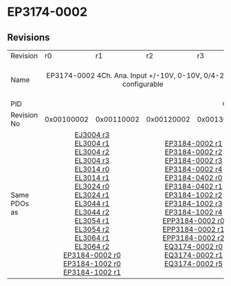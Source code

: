 # EP3174-0002

## Revisions
<table>
<tr>
<td>Revision</td>
<td>r0</td>
<td>r1</td>
<td>r2</td>
<td>r3</td>
<td>r4</td>
<td>r5</td>
<td>r6</td>
<td>r7</td>
</tr>
<tr>
<td>Name</td>
<td colspan=4 align="center">EP3174-0002 4Ch. Ana. Input +/-10V, 0-10V, 0/4-20mA configurable</td>
<td colspan=2 align="center">EP3174-0002 4Ch. Ana. Input +/-10V, 0-10V, 0/4-20mA, +/-10mA configurable</td>
<td colspan=2 align="center">EP3174-0002 4Ch. Ana. Input +/-10V, 0-10V, 0/4-20mA configurable</td>
</tr>
<tr>
<td>PID</td>
<td colspan=8 align="center">0x0c664052</td>
</tr>
<tr>
<td>Revision No</td>
<td>0x00100002</td>
<td>0x00110002</td>
<td>0x00120002</td>
<td>0x00130002</td>
<td>0x00140002</td>
<td>0x00150002</td>
<td>0x00160002</td>
<td>0x00170002</td>
</tr>
<tr>
<td>Same PDOs as</td>
<td colspan=2 align="center"><a href="EJ3004.md">EJ3004 r3</a><br/><a href="EL3004.md">EL3004 r1</a><br/><a href="EL3004.md">EL3004 r2</a><br/><a href="EL3004.md">EL3004 r3</a><br/><a href="EL3014.md">EL3014 r0</a><br/><a href="EL3014.md">EL3014 r1</a><br/><a href="EL3024.md">EL3024 r0</a><br/><a href="EL3024.md">EL3024 r1</a><br/><a href="EL3044.md">EL3044 r1</a><br/><a href="EL3044.md">EL3044 r2</a><br/><a href="EL3054.md">EL3054 r1</a><br/><a href="EL3054.md">EL3054 r2</a><br/><a href="EL3064.md">EL3064 r1</a><br/><a href="EL3064.md">EL3064 r2</a><br/><a href="EP3184-0002.md">EP3184-0002 r0</a><br/><a href="EP3184-1002.md">EP3184-1002 r0</a><br/><a href="EP3184-1002.md">EP3184-1002 r1</a></td>
<td colspan=2 align="center"><a href="EP3184-0002.md">EP3184-0002 r1</a><br/><a href="EP3184-0002.md">EP3184-0002 r2</a><br/><a href="EP3184-0002.md">EP3184-0002 r3</a><br/><a href="EP3184-0002.md">EP3184-0002 r4</a><br/><a href="EP3184-0402.md">EP3184-0402 r0</a><br/><a href="EP3184-0402.md">EP3184-0402 r1</a><br/><a href="EP3184-1002.md">EP3184-1002 r2</a><br/><a href="EP3184-1002.md">EP3184-1002 r3</a><br/><a href="EP3184-1002.md">EP3184-1002 r4</a><br/><a href="EPP3184-0002.md">EPP3184-0002 r0</a><br/><a href="EPP3184-0002.md">EPP3184-0002 r1</a><br/><a href="EPP3184-0002.md">EPP3184-0002 r2</a><br/><a href="EQ3174-0002.md">EQ3174-0002 r0</a><br/><a href="EQ3174-0002.md">EQ3174-0002 r1</a><br/><a href="EQ3174-0002.md">EQ3174-0002 r5</a></td>
<td colspan=2 align="center"></td>
<td><a href="EPP3174-0002.md">EPP3174-0002 r0</a></td>
<td><a href="EP3184-0002.md">EP3184-0002 r5</a><br/><a href="EP3184-0402.md">EP3184-0402 r2</a><br/><a href="EP3184-1002.md">EP3184-1002 r5</a><br/><a href="EPP3184-0002.md">EPP3184-0002 r3</a><br/><a href="EQ3174-0002.md">EQ3174-0002 r7</a></td>
</tr>
</table>
